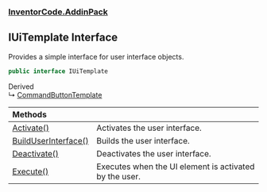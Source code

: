 ### [InventorCode.AddinPack](InventorCode.AddinPack.md 'InventorCode.AddinPack')

## IUiTemplate Interface

Provides a simple interface for user interface objects.

```csharp
public interface IUiTemplate
```

Derived  
&#8627; [CommandButtonTemplate](InventorCode.AddinPack.CommandButtonTemplate.md 'InventorCode.AddinPack.CommandButtonTemplate')

| Methods | |
| :--- | :--- |
| [Activate()](InventorCode.AddinPack.IUiTemplate.Activate().md 'InventorCode.AddinPack.IUiTemplate.Activate()') | Activates the user interface. |
| [BuildUserInterface()](InventorCode.AddinPack.IUiTemplate.BuildUserInterface().md 'InventorCode.AddinPack.IUiTemplate.BuildUserInterface()') | Builds the user interface. |
| [Deactivate()](InventorCode.AddinPack.IUiTemplate.Deactivate().md 'InventorCode.AddinPack.IUiTemplate.Deactivate()') | Deactivates the user interface. |
| [Execute()](InventorCode.AddinPack.IUiTemplate.Execute().md 'InventorCode.AddinPack.IUiTemplate.Execute()') | Executes when the UI element is activated by the user. |
